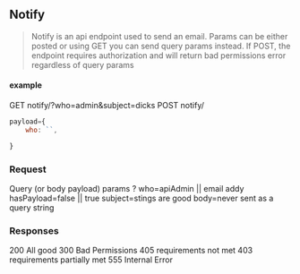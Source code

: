 ## Notify

> Notify is an api endpoint used to send an email. 
Params can be either posted or using GET you can 
send query params instead. If POST, the endpoint 
requires authorization and will return bad permissions
error regardless of query params 

#### example

GET notify/?who=admin&subject=dicks
POST notify/
```javascript
payload={
	who: ``,

}
````

### Request  

Query (or body payload) params ?
who=apiAdmin || email addy
hasPayload=false || true
subject=stings are good
body=never sent as a query string

### Responses 

200 All good
300 Bad Permissions
405 requirements not met
403 requirements partially met
555 Internal Error 
